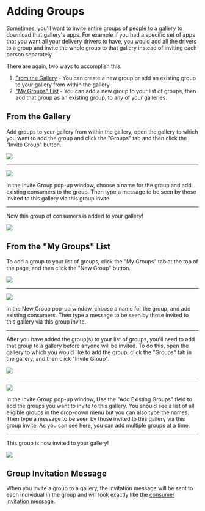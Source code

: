# Adding Groups
Sometimes, you'll want to invite entire groups of people to a gallery to download that gallery's apps. For example if you had a specific set of apps that you want all your delivery drivers to have, you would add all the drivers to a group and invite the whole group to that gallery instead of inviting each person separately.

There are again, two ways to accomplish this:

1. [From the Gallery](#from-the-gallery) - You can create a new group or add an existing group to your gallery from within the gallery.
2. ["My Groups" List](#from-the-ldquomy-groupsrdquo-list) - You can add a new group to your list of groups, then add that group as an existing group, to any of your galleries.

## From the Gallery
<div class='row-fluid'>
	<div class='span6'>
		<p>Add groups to your gallery from within the gallery, open the gallery to which you want to add the group and click the "Groups" tab and then click the "Invite Group" button.</p>
	</div>
	<div class='span6'>
		<img src="https://s3.amazonaws.com/rhodocs/cloud/tutorial/rhogallery-tutorial/rhogallery-invite-group-gallery.png">
	</div>
</div>

---

<div class='row-fluid'>
	<div class='span6'>
		<img src="https://s3.amazonaws.com/rhodocs/cloud/tutorial/rhogallery-tutorial/rhogallery-invite-group-gallery-detail.png">
	</div>
	<div class='span6'>
		<p>In the Invite Group pop-up window, choose a name for the group and add existing consumers to the group. Then type a message to be seen by those invited to this gallery via this group invite.</p>
	</div>
</div>

---

<div class='row-fluid'>
	<div class='span6'>
		<p>Now this group of consumers is added to your gallery!</p>
	</div>
	<div class='span6'>
		<img src="https://s3.amazonaws.com/rhodocs/cloud/tutorial/rhogallery-tutorial/rhogallery-group-added-gallery.png">
	</div>
</div>

## From the "My Groups" List
<div class='row-fluid'>
	<div class='span6'>
		<p>To add a group to your list of groups, click the "My Groups" tab at the top of the page, and then click the "New Group" button.</p>
	</div>
	<div class='span6'>
		<img src="https://s3.amazonaws.com/rhodocs/cloud/tutorial/rhogallery-tutorial/rhogallery-new-group-list.png">
	</div>
</div>

---

<div class='row-fluid'>
	<div class='span6'>
		<img src="https://s3.amazonaws.com/rhodocs/cloud/tutorial/rhogallery-tutorial/rhogallery-new-group-list-detail.png">
	</div>
	<div class='span6'>
		<p>In the New Group pop-up window, choose a name for the group, and add existing consumers. Then type a message to be seen by those invited to this gallery via this group invite.</p>
	</div>
</div>

---

<div class='row-fluid'>
	<div class='span6'>
		<p>After you have added the group(s) to your list of groups, you'll need to add that group to a gallery before anyone will be invited. To do this, open the gallery to which you would like to add the group, click the "Groups" tab in the gallery, and then click "Invite Group".</p>
	</div>
	<div class='span6'>
		<img src="https://s3.amazonaws.com/rhodocs/cloud/tutorial/rhogallery-tutorial/rhogallery-invite-group-gallery.png">
	</div>
</div>

---

<div class='row-fluid'>
	<div class='span6'>
		<img src="https://s3.amazonaws.com/rhodocs/cloud/tutorial/rhogallery-tutorial/rhogallery-invite-group-to-gallery-detail.png">
	</div>
	<div class='span6'>
		<p>In the Invite Group pop-up window, Use the "Add Existing Groups" field to add the groups you want to invite to this gallery. You should see a list of all eligible groups in the drop-down menu but you can also type the names. Then type a message to be seen by those invited to this gallery via this group invite. As you can see here, you can add multiple groups at a time.</p>
	</div>
</div>

---

<div class='row-fluid'>
	<div class='span6'>
		<p>This group is now invited to your gallery!</p>
	</div>
	<div class='span6'>
		<img src="https://s3.amazonaws.com/rhodocs/cloud/tutorial/rhogallery-tutorial/rhogallery-group-added-to-gallery.png">
	</div>
</div>

## Group Invitation Message
When you invite a group to a gallery, the invitation message will be sent to each individual in the group and will look exactly like the [consumer invitation message](../add-consumers/rhohub-rhogallery#rhogallery-message).